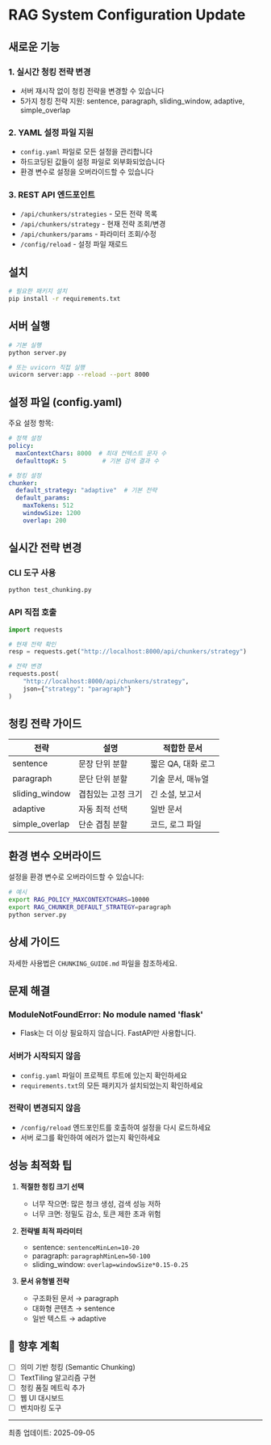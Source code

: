# RAG System Configuration Update

## 새로운 기능

### 1. 실시간 청킹 전략 변경
- 서버 재시작 없이 청킹 전략을 변경할 수 있습니다
- 5가지 청킹 전략 지원: sentence, paragraph, sliding_window, adaptive, simple_overlap

### 2. YAML 설정 파일 지원
- `config.yaml` 파일로 모든 설정을 관리합니다
- 하드코딩된 값들이 설정 파일로 외부화되었습니다
- 환경 변수로 설정을 오버라이드할 수 있습니다

### 3. REST API 엔드포인트
- `/api/chunkers/strategies` - 모든 전략 목록
- `/api/chunkers/strategy` - 현재 전략 조회/변경
- `/api/chunkers/params` - 파라미터 조회/수정
- `/config/reload` - 설정 파일 재로드

## 설치

```bash
# 필요한 패키지 설치
pip install -r requirements.txt
```

## 서버 실행

```bash
# 기본 실행
python server.py

# 또는 uvicorn 직접 실행
uvicorn server:app --reload --port 8000
```

## 설정 파일 (config.yaml)

주요 설정 항목:

```yaml
# 정책 설정
policy:
  maxContextChars: 8000  # 최대 컨텍스트 문자 수
  defaulttopK: 5          # 기본 검색 결과 수

# 청킹 설정
chunker:
  default_strategy: "adaptive"  # 기본 전략
  default_params:
    maxTokens: 512
    windowSize: 1200
    overlap: 200
```

## 실시간 전략 변경

### CLI 도구 사용
```bash
python test_chunking.py
```

### API 직접 호출
```python
import requests

# 현재 전략 확인
resp = requests.get("http://localhost:8000/api/chunkers/strategy")

# 전략 변경
requests.post(
    "http://localhost:8000/api/chunkers/strategy",
    json={"strategy": "paragraph"}
)
```

## 청킹 전략 가이드

| 전략 | 설명 | 적합한 문서 |
|-----|------|------------|
| sentence | 문장 단위 분할 | 짧은 QA, 대화 로그 |
| paragraph | 문단 단위 분할 | 기술 문서, 매뉴얼 |
| sliding_window | 겹침있는 고정 크기 | 긴 소설, 보고서 |
| adaptive | 자동 최적 선택 | 일반 문서 |
| simple_overlap | 단순 겹침 분할 | 코드, 로그 파일 |

## 환경 변수 오버라이드

설정을 환경 변수로 오버라이드할 수 있습니다:

```bash
# 예시
export RAG_POLICY_MAXCONTEXTCHARS=10000
export RAG_CHUNKER_DEFAULT_STRATEGY=paragraph
python server.py
```

## 상세 가이드

자세한 사용법은 `CHUNKING_GUIDE.md` 파일을 참조하세요.

## 문제 해결

### ModuleNotFoundError: No module named 'flask'
- Flask는 더 이상 필요하지 않습니다. FastAPI만 사용합니다.

### 서버가 시작되지 않음
- `config.yaml` 파일이 프로젝트 루트에 있는지 확인하세요
- `requirements.txt`의 모든 패키지가 설치되었는지 확인하세요

### 전략이 변경되지 않음
- `/config/reload` 엔드포인트를 호출하여 설정을 다시 로드하세요
- 서버 로그를 확인하여 에러가 없는지 확인하세요

## 성능 최적화 팁

1. **적절한 청킹 크기 선택**
   - 너무 작으면: 많은 청크 생성, 검색 성능 저하
   - 너무 크면: 정밀도 감소, 토큰 제한 초과 위험

2. **전략별 최적 파라미터**
   - sentence: `sentenceMinLen=10-20`
   - paragraph: `paragraphMinLen=50-100`
   - sliding_window: `overlap=windowSize*0.15-0.25`

3. **문서 유형별 전략**
   - 구조화된 문서 → paragraph
   - 대화형 콘텐츠 → sentence
   - 일반 텍스트 → adaptive

## 🔮 향후 계획

- [ ] 의미 기반 청킹 (Semantic Chunking)
- [ ] TextTiling 알고리즘 구현
- [ ] 청킹 품질 메트릭 추가
- [ ] 웹 UI 대시보드
- [ ] 벤치마킹 도구

---

최종 업데이트: 2025-09-05
